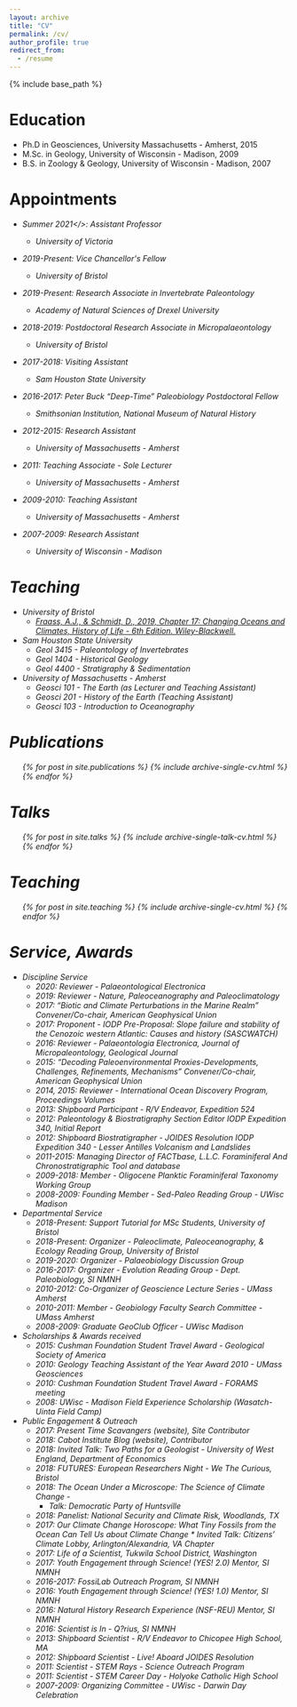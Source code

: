 ```yaml
---
layout: archive
title: "CV"
permalink: /cv/
author_profile: true
redirect_from:
  - /resume
---
```


{% include base_path %}

Education
======
* Ph.D in Geosciences, University Massachusetts - Amherst, 2015
* M.Sc. in Geology, University of Wisconsin - Madison, 2009
* B.S. in Zoology & Geology, University of Wisconsin - Madison, 2007

Appointments
======
* <i>Summer 2021</>: Assistant Professor
   * University of Victoria

* 2019-Present: Vice Chancellor's Fellow
  * University of Bristol

* 2019-Present: Research Associate in Invertebrate Paleontology
  * Academy of Natural Sciences of Drexel University

* 2018-2019: Postdoctoral Research Associate in Micropalaeontology
  * University of Bristol

* 2017-2018: Visiting Assistant
  * Sam Houston State University

* 2016-2017: Peter Buck “Deep-Time” Paleobiology Postdoctoral Fellow 
  * Smithsonian Institution, National Museum of Natural History

* 2012-2015: Research Assistant
  * University of Massachusetts - Amherst

* 2011: Teaching Associate - Sole Lecturer
  * University of Massachusetts - Amherst

* 2009-2010: Teaching Assistant
  * University of Massachusetts - Amherst

* 2007-2009: Research Assistant
  * University of Wisconsin - Madison
  
Teaching
======
* University of Bristol
  * [Fraass, A.J., & Schmidt, D., 2019, Chapter 17: Changing Oceans and Climates, History of Life - 6th Edition. Wiley-Blackwell.](https://www.wiley.com/en-us/Cowen%27s+History+of+Life%2C+6th+Edition-p-9781119482222)
* Sam Houston State University
  * Geol 3415 - Paleontology of Invertebrates
  * Geol 1404 - Historical Geology
  * Geol 4400 - Stratigraphy & Sedimentation
* University of Massachusetts - Amherst
  * Geosci 101 - The Earth (as Lecturer and Teaching Assistant)
  * Geosci 201 - History of the Earth (Teaching Assistant)
  * Geosci 103 - Introduction to Oceanography

Publications
======
  <ul>{% for post in site.publications %}
    {% include archive-single-cv.html %}
  {% endfor %}</ul>
  
Talks
======
  <ul>{% for post in site.talks %}
    {% include archive-single-talk-cv.html %}
  {% endfor %}</ul>
  
Teaching
======
  <ul>{% for post in site.teaching %}
    {% include archive-single-cv.html %}
  {% endfor %}</ul>
  
Service, Awards
======
* Discipline Service
  * 2020: Reviewer - Palaeontological Electronica
  * 2019: Reviewer - Nature, Paleoceanography and Paleoclimatology
  * 2017: “Biotic and Climate Perturbations in the Marine Realm” Convener/Co-chair, 						American Geophysical Union
  * 2017: Proponent - IODP Pre-Proposal: Slope failure and stability of the Cenozoic 						western Atlantic: Causes and history (SASCWATCH)
  * 2016: Reviewer - Palaeontologia Electronica, Journal of Micropaleontology, Geological 					Journal
  * 2015: “Decoding Paleoenvironmental Proxies-Developments, Challenges, Refinements,					Mechanisms” Convener/Co-chair, American Geophysical Union
  * 2014, 2015: Reviewer - International Ocean Discovery Program, Proceedings Volumes
  * 2013: Shipboard Participant - R/V Endeavor, Expedition 524
  * 2012: Paleontology & Biostratigraphy Section Editor
			IODP Expedition 340, Initial Report
  * 2012: Shipboard Biostratigrapher - JOIDES Resolution
			IODP Expedition 340 - Lesser Antilles Volcanism and Landslides 
  * 2011-2015: Managing Director of FACTbase, L.L.C.
			Foraminiferal And Chronostratigraphic Tool and database
  * 2009-2018: Member - Oligocene Planktic Foraminiferal Taxonomy Working Group
  * 2008-2009: Founding Member - Sed-Paleo Reading Group - UWisc Madison 
* Departmental Service
  * 2018-Present: Support Tutorial for MSc Students, University of Bristol
  * 2018-Present: Organizer - Paleoclimate, Paleoceanography, & Ecology Reading Group, University of Bristol
  * 2019-2020: Organizer - Palaeobiology Discussion Group
  * 2016-2017: Organizer - Evolution Reading Group - Dept. Paleobiology, SI NMNH
  * 2010-2012: Co-Organizer of Geoscience Lecture Series - UMass Amherst
  * 2010-2011: Member - Geobiology Faculty Search Committee - UMass Amherst
  * 2008-2009: Graduate GeoClub Officer - UWisc Madison 
* Scholarships & Awards received
  * 2015: Cushman Foundation Student Travel Award - Geological Society of America
  * 2010: Geology Teaching Assistant of the Year Award 2010 - UMass Geosciences
  * 2010: Cushman Foundation Student Travel Award - FORAMS meeting
  * 2008: UWisc - Madison Field Experience Scholarship (Wasatch-Uinta Field Camp)
* Public Engagement & Outreach
  * 2017: Present	Time Scavangers (website), Site Contributor
  * 2018: Cabot Institute Blog (website), Contributor
  * 2018: Invited Talk: Two Paths for a Geologist - University of West England, Department of Economics
  * 2018: FUTURES: European Researchers Night - We The Curious, Bristol
  * 2018: The Ocean Under a Microscope: The Science of Climate Change - 
    * Talk: Democratic Party of Huntsville
  * 2018: Panelist: National Security and Climate Risk, Woodlands, TX
  * 2017: Our Climate Change Horoscope: What Tiny Fossils from the Ocean Can Tell Us about Climate Change
		* Invited Talk: Citizens’ Climate Lobby, Arlington/Alexandria, VA Chapter
  * 2017: Life of a Scientist, Tukwila School District, Washington
  * 2017: Youth Engagement through Science! (YES! 2.0) Mentor, SI NMNH
  * 2016-2017: FossiLab Outreach Program, SI NMNH
  * 2016: Youth Engagement through Science! (YES! 1.0) Mentor, SI NMNH
  * 2016: Natural History Research Experience (NSF-REU) Mentor, SI NMNH
  * 2016: Scientist is In - Q?rius, SI NMNH
  * 2013: Shipboard Scientist - R/V Endeavor to Chicopee High School, MA
  * 2012: Shipboard Scientist - Live! Aboard JOIDES Resolution
  * 2011: Scientist - STEM Rays - Science Outreach Program
  * 2011: Scientist - STEM Career Day - Holyoke Catholic High School
  * 2007-2009: Organizing Committee - UWisc - Darwin Day Celebration
